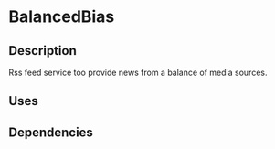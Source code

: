 # BalancedBias

## Description
Rss feed service too provide news from a balance of media sources.

## Uses

## Dependencies

